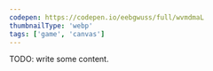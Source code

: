 ```yaml
---
codepen: https://codepen.io/eebgwuss/full/wvmdmaL
thumbnailType: 'webp'
tags: ['game', 'canvas']
---
```


TODO: write some content.
